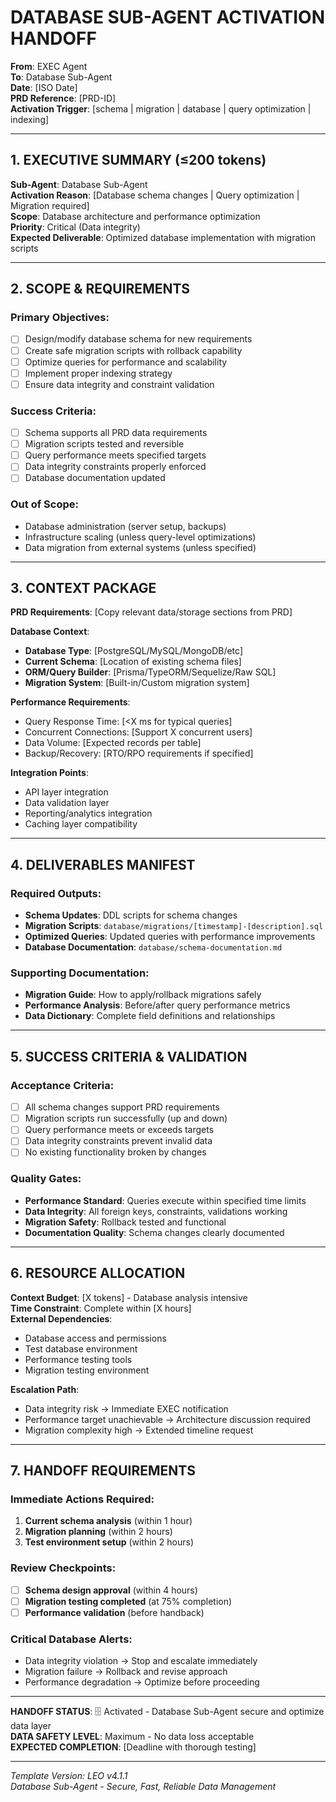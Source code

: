 # DATABASE SUB-AGENT ACTIVATION HANDOFF

**From**: EXEC Agent  
**To**: Database Sub-Agent  
**Date**: [ISO Date]  
**PRD Reference**: [PRD-ID]  
**Activation Trigger**: [schema | migration | database | query optimization | indexing]

---

## 1. EXECUTIVE SUMMARY (≤200 tokens)

**Sub-Agent**: Database Sub-Agent  
**Activation Reason**: [Database schema changes | Query optimization | Migration required]  
**Scope**: Database architecture and performance optimization  
**Priority**: Critical (Data integrity)  
**Expected Deliverable**: Optimized database implementation with migration scripts

---

## 2. SCOPE & REQUIREMENTS

### Primary Objectives:
- [ ] Design/modify database schema for new requirements
- [ ] Create safe migration scripts with rollback capability
- [ ] Optimize queries for performance and scalability
- [ ] Implement proper indexing strategy
- [ ] Ensure data integrity and constraint validation

### Success Criteria:
- [ ] Schema supports all PRD data requirements
- [ ] Migration scripts tested and reversible
- [ ] Query performance meets specified targets
- [ ] Data integrity constraints properly enforced
- [ ] Database documentation updated

### Out of Scope:
- Database administration (server setup, backups)
- Infrastructure scaling (unless query-level optimizations)
- Data migration from external systems (unless specified)

---

## 3. CONTEXT PACKAGE

**PRD Requirements**: [Copy relevant data/storage sections from PRD]

**Database Context**:
- **Database Type**: [PostgreSQL/MySQL/MongoDB/etc]
- **Current Schema**: [Location of existing schema files]
- **ORM/Query Builder**: [Prisma/TypeORM/Sequelize/Raw SQL]
- **Migration System**: [Built-in/Custom migration system]

**Performance Requirements**:
- Query Response Time: [<X ms for typical queries]
- Concurrent Connections: [Support X concurrent users]
- Data Volume: [Expected records per table]
- Backup/Recovery: [RTO/RPO requirements if specified]

**Integration Points**:
- API layer integration
- Data validation layer
- Reporting/analytics integration
- Caching layer compatibility

---

## 4. DELIVERABLES MANIFEST

### Required Outputs:
- **Schema Updates**: DDL scripts for schema changes
- **Migration Scripts**: `database/migrations/[timestamp]-[description].sql`
- **Optimized Queries**: Updated queries with performance improvements
- **Database Documentation**: `database/schema-documentation.md`

### Supporting Documentation:
- **Migration Guide**: How to apply/rollback migrations safely
- **Performance Analysis**: Before/after query performance metrics
- **Data Dictionary**: Complete field definitions and relationships

---

## 5. SUCCESS CRITERIA & VALIDATION

### Acceptance Criteria:
- [ ] All schema changes support PRD requirements
- [ ] Migration scripts run successfully (up and down)
- [ ] Query performance meets or exceeds targets
- [ ] Data integrity constraints prevent invalid data
- [ ] No existing functionality broken by changes

### Quality Gates:
- **Performance Standard**: Queries execute within specified time limits
- **Data Integrity**: All foreign keys, constraints, validations working
- **Migration Safety**: Rollback tested and functional
- **Documentation Quality**: Schema changes clearly documented

---

## 6. RESOURCE ALLOCATION

**Context Budget**: [X tokens] - Database analysis intensive  
**Time Constraint**: Complete within [X hours]  
**External Dependencies**:
- Database access and permissions
- Test database environment
- Performance testing tools
- Migration testing environment

**Escalation Path**:
- Data integrity risk → Immediate EXEC notification
- Performance target unachievable → Architecture discussion required
- Migration complexity high → Extended timeline request

---

## 7. HANDOFF REQUIREMENTS

### Immediate Actions Required:
1. **Current schema analysis** (within 1 hour)
2. **Migration planning** (within 2 hours)
3. **Test environment setup** (within 2 hours)

### Review Checkpoints:
- [ ] **Schema design approval** (within 4 hours)
- [ ] **Migration testing completed** (at 75% completion)
- [ ] **Performance validation** (before handback)

### Critical Database Alerts:
- Data integrity violation → Stop and escalate immediately
- Migration failure → Rollback and revise approach
- Performance degradation → Optimize before proceeding

---

**HANDOFF STATUS**: 🗄️ Activated - Database Sub-Agent secure and optimize data layer  
**DATA SAFETY LEVEL**: Maximum - No data loss acceptable  
**EXPECTED COMPLETION**: [Deadline with thorough testing]

---

*Template Version: LEO v4.1.1*  
*Database Sub-Agent - Secure, Fast, Reliable Data Management*